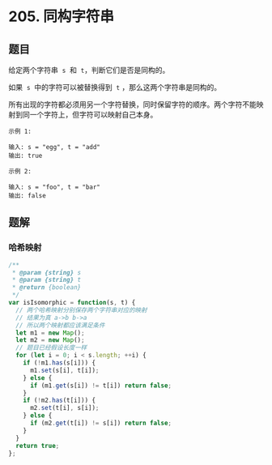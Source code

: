 # 205. 同构字符串

## 题目

给定两个字符串  `s`  和  `t`，判断它们是否是同构的。

如果  `s`  中的字符可以被替换得到  `t` ，那么这两个字符串是同构的。

所有出现的字符都必须用另一个字符替换，同时保留字符的顺序。两个字符不能映射到同一个字符上，但字符可以映射自己本身。

```auto
示例 1:

输入: s = "egg", t = "add"
输出: true

示例 2:

输入: s = "foo", t = "bar"
输出: false
```

## 题解

### 哈希映射

```js
/**
 * @param {string} s
 * @param {string} t
 * @return {boolean}
 */
var isIsomorphic = function(s, t) {
  // 两个哈希映射分别保存两个字符串对应的映射
  // 结果为真 a->b b->a
  // 所以两个映射都应该满足条件
  let m1 = new Map();
  let m2 = new Map();
  // 题目已经假设长度一样
  for (let i = 0; i < s.length; ++i) {
    if (!m1.has(s[i])) {
      m1.set(s[i], t[i]);
    } else {
      if (m1.get(s[i]) != t[i]) return false;
    }
    if (!m2.has(t[i])) {
      m2.set(t[i], s[i]);
    } else {
      if (m2.get(t[i]) != s[i]) return false;
    }
  }
  return true;
};
```
